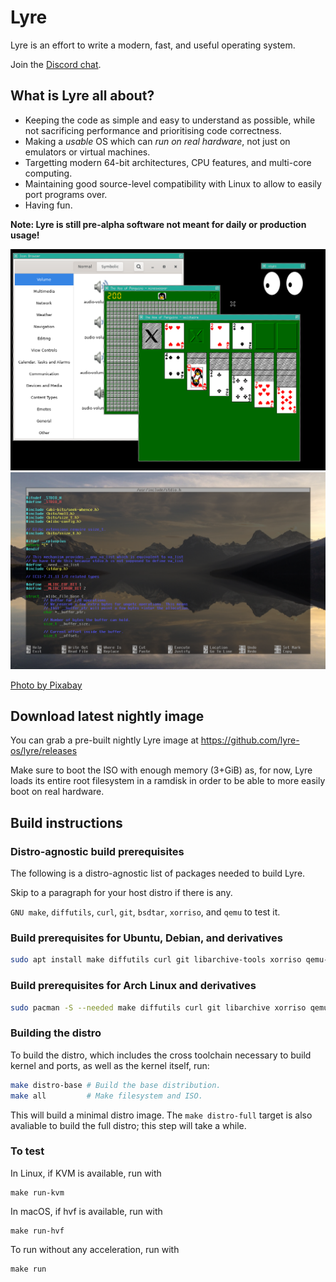 # Lyre

Lyre is an effort to write a modern, fast, and useful operating system.

Join the [Discord chat](https://discord.gg/2kdk3CbADg).

## What is Lyre all about?

- Keeping the code as simple and easy to understand as possible, while not sacrificing
performance and prioritising code correctness.
- Making a *usable* OS which can *run on real hardware*, not just on emulators or
virtual machines.
- Targetting modern 64-bit architectures, CPU features, and multi-core computing.
- Maintaining good source-level compatibility with Linux to allow to easily port programs over.
- Having fun.

**Note: Lyre is still pre-alpha software not meant for daily or production usage!**

![Screenshot 0](/screenshot0.png?raw=true "Screenshot 0")
![Screenshot 0](/screenshot1.png?raw=true "Screenshot 1")

[Photo by Pixabay](https://www.pexels.com/photo/body-of-water-near-mountains-158385/)

## Download latest nightly image

You can grab a pre-built nightly Lyre image at https://github.com/lyre-os/lyre/releases

Make sure to boot the ISO with enough memory (3+GiB) as, for now, Lyre loads its
entire root filesystem in a ramdisk in order to be able to more easily boot
on real hardware.

## Build instructions

### Distro-agnostic build prerequisites

The following is a distro-agnostic list of packages needed to build Lyre.

Skip to a paragraph for your host distro if there is any.

`GNU make`, `diffutils`, `curl`, `git`, `bsdtar`, `xorriso`, and `qemu` to test it.

### Build prerequisites for Ubuntu, Debian, and derivatives
```bash
sudo apt install make diffutils curl git libarchive-tools xorriso qemu-system-x86
```

### Build prerequisites for Arch Linux and derivatives
```bash
sudo pacman -S --needed make diffutils curl git libarchive xorriso qemu
```

### Building the distro

To build the distro, which includes the cross toolchain necessary
to build kernel and ports, as well as the kernel itself, run:

```bash
make distro-base # Build the base distribution.
make all         # Make filesystem and ISO.
```

This will build a minimal distro image. The `make distro-full` target
is also avaliable to build the full distro; this step will take a while.

### To test

In Linux, if KVM is available, run with

```
make run-kvm
```

In macOS, if hvf is available, run with

```
make run-hvf
```

To run without any acceleration, run with

```
make run
```
